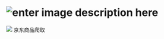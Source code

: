 # ![enter image description here](Pic/logo.jpg)
![](https://img.shields.io/badge/Python-3.6.3-green.svg)
京东商品爬取

